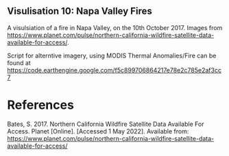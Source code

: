 ## Visulisation 10: Napa Valley Fires

A visulsiation of a fire in Napa Valley, on the 10th October 2017. Images from https://www.planet.com/pulse/northern-california-wildfire-satellite-data-available-for-access/. <br>

Script for alterntive imagery, using MODIS Thermal Anomalies/Fire can be found at https://code.earthengine.google.com/f5c899706864217e78e2c785e2af3cc7 <br>

# References

Bates, S. 2017. Northern California Wildfire Satellite Data Available For Access. Planet [Online]. [Accessed 1 May 2022]. Available from: https://www.planet.com/pulse/northern-california-wildfire-satellite-data-available-for-access/

